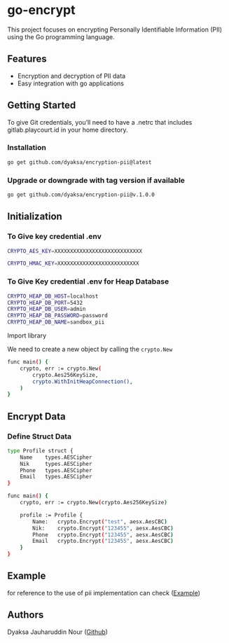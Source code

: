 # go-encrypt

This project focuses on encrypting Personally Identifiable Information (PII) using the Go programming language.

## Features

- Encryption and decryption of PII data
- Easy integration with go applications

## Getting Started

To give Git credentials, you’ll need to have a .netrc that includes gitlab.playcourt.id in your home directory.

### Installation

```sh
go get github.com/dyaksa/encryption-pii@latest
```

### Upgrade or downgrade with tag version if available

```sh
go get github.com/dyaksa/encryption-pii@v.1.0.0
```

## Initialization

### To Give key credential .env

```sh
CRYPTO_AES_KEY=XXXXXXXXXXXXXXXXXXXXXXXXXXXX

CRYPTO_HMAC_KEY=XXXXXXXXXXXXXXXXXXXXXXXXXX
```

### To Give Key credential .env for Heap Database

```sh
CRYPTO_HEAP_DB_HOST=localhost
CRYPTO_HEAP_DB_PORT=5432
CRYPTO_HEAP_DB_USER=admin
CRYPTO_HEAP_DB_PASSWORD=password
CRYPTO_HEAP_DB_NAME=sandbox_pii
```

Import library

We need to create a new object by calling the `crypto.New`

```sh
func main() {
    crypto, err := crypto.New(
        crypto.Aes256KeySize,
        crypto.WithInitHeapConnection(),
    )
}
```

## Encrypt Data

### Define Struct Data

```sh
type Profile struct {
    Name    types.AESCipher
    Nik     types.AESCipher
    Phone   types.AESCipher
    Email   types.AESCipher
}
```

```sh
func main() {
    crypto, err := crypto.New(crypto.Aes256KeySize)

    profile := Profile {
        Name:   crypto.Encrypt("test", aesx.AesCBC)
        Nik:    crypto.Encrypt("123455", aesx.AesCBC)
        Phone   crypto.Encrypt("123455", aesx.AesCBC)
        Email   crypto.Encrypt("123455", aesx.AesCBC)
    }
}
```

## Example

for reference to the use of pii implementation can check ([Example](https://github.com/dyaksa/go_restapi))

## Authors

Dyaksa Jauharuddin Nour ([Github](https://github.com/dyaksa))
